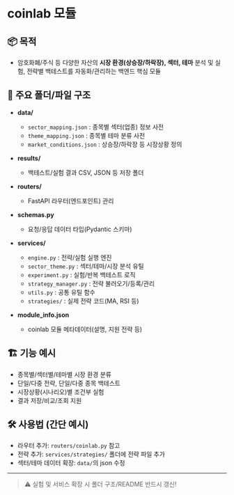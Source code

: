 # coinlab 모듈

## 📦 목적
- 암호화폐/주식 등 다양한 자산의 **시장 환경(상승장/하락장), 섹터, 테마** 분석 및 실험, 전략별 백테스트를 자동화/관리하는 백엔드 핵심 모듈

## 📂 주요 폴더/파일 구조

- **data/**  
  - `sector_mapping.json` : 종목별 섹터(업종) 정보 사전  
  - `theme_mapping.json` : 종목별 테마 분류 사전  
  - `market_conditions.json` : 상승장/하락장 등 시장상황 정의

- **results/**  
  - 백테스트/실험 결과 CSV, JSON 등 저장 폴더

- **routers/**  
  - FastAPI 라우터(엔드포인트) 관리

- **schemas.py**  
  - 요청/응답 데이터 타입(Pydantic 스키마)

- **services/**  
  - `engine.py` : 전략/실험 실행 엔진  
  - `sector_theme.py` : 섹터/테마/시장 분석 유틸  
  - `experiment.py` : 실험/반복 백테스트 로직  
  - `strategy_manager.py` : 전략 불러오기/등록/관리  
  - `utils.py` : 공통 유틸 함수  
  - `strategies/` : 실제 전략 코드(MA, RSI 등)

- **module_info.json**  
  - coinlab 모듈 메타데이터(설명, 지원 전략 등)

## 🏗️ 기능 예시

- 종목별/섹터별/테마별 시장 환경 분류
- 단일/다중 전략, 단일/다중 종목 백테스트
- 시장상황(시나리오)별 조건부 실험
- 결과 저장/비교/조회 지원

## 🛠️ 사용법 (간단 예시)
- 라우터 추가: `routers/coinlab.py` 참고
- 전략 추가: `services/strategies/` 폴더에 전략 파일 추가
- 섹터/테마 데이터 확장: `data/`의 json 수정

---

> ⚠️ 실험 및 서비스 확장 시 폴더 구조/README 반드시 갱신!
